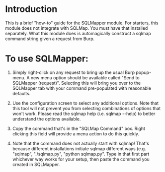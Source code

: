 # Introduction #

This is a brief "how-to" guide for the SQLMapper module.  For starters, this module does not integrate with SQLMap.  You must have that installed separately.  What this module does is automagically construct a sqlmap command string given a request from Burp.


# To use SQLMapper: #

1. Simply right-click on any request to bring up the usual Burp popup-menu.  A new menu option should be available called "Send to SQLMapper (request)".  Selecting this will bring you over to the SQLMapper tab with your command pre-populated with reasonable defaults.

2. Use the configuration screen to select any additional options.  Note that this tool will not prevent you from selecting combinations of options that won't work.  Please read the sqlmap help (i.e. sqlmap --help) to better understand the options available.

3. Copy the command that's in the "SQLMap Command" box.  Right clicking this field will provide a menu action to do this quickly.

4. Note that the command does not actually start with sqlmap!  That's because different installations initiate sqlmap different ways (e.g. "sqlmap", "./sqlmap.py", "python sqlmap.py".  Type in that first part whichever way works for your setup, then paste the command you created in SQLMapper.